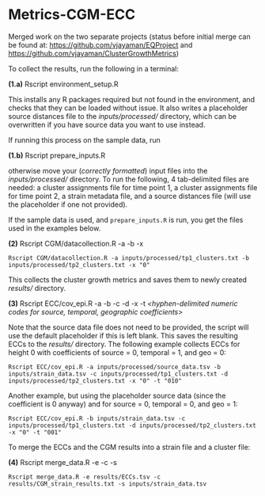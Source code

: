 Metrics-CGM-ECC
================

Merged work on the two separate projects (status before initial merge
can be found at: <https://github.com/vjayaman/EQProject> and
<https://github.com/vjayaman/ClusterGrowthMetrics>)

To collect the results, run the following in a terminal:

**(1.a)** Rscript environment\_setup.R

This installs any R packages required but not found in the environment,
and checks that they can be loaded without issue. It also writes a
placeholder source distances file to the *inputs/processed/* directory,
which can be overwritten if you have source data you want to use
instead.

If running this process on the sample data, run

**(1.b)** Rscript prepare\_inputs.R

otherwise move your (*correctly formatted*) input files into the
*inputs/processed/* directory. To run the following, 4 tab-delimited
files are needed: a cluster assignments file for time point 1, a cluster
assignments file for time point 2, a strain metadata file, and a source
distances file (will use the placeholder if one not provided).

If the sample data is used, and `prepare_inputs.R` is run, you get the
files used in the examples below.

**(2)** Rscript CGM/datacollection.R -a *<tp1 cluster assignments>* -b
*<tp2 cluster assignments>* -x *<comma-delimited string of heights>*

`Rscript CGM/datacollection.R -a inputs/processed/tp1_clusters.txt -b
inputs/processed/tp2_clusters.txt -x "0"`

This collects the cluster growth metrics and saves them to newly created
*results/* directory.

**(3)** Rscript ECC/cov\_epi.R -a *<source data>* -b *<strain data>* -c
*<TP1 cluster assignments>* -d *<TP2 cluster assignments>* -x
*<comma-delimited string of heights>* -t *\<hyphen-delimited numeric
codes for source, temporal, geographic coefficients\>*

Note that the source data file does not need to be provided, the script
will use the default placeholder if this is left blank. This saves the
resulting ECCs to the *results/* directory. The following example
collects ECCs for height 0 with coefficients of source = 0, temporal =
1, and geo = 0:

`Rscript ECC/cov_epi.R -a inputs/processed/source_data.tsv -b
inputs/strain_data.tsv -c inputs/processed/tp1_clusters.txt -d
inputs/processed/tp2_clusters.txt -x "0" -t "010"`

Another example, but using the placeholder source data (since the
coefficient is 0 anyway) and for source = 0, temporal = 0, and geo = 1:

`Rscript ECC/cov_epi.R -b inputs/strain_data.tsv -c
inputs/processed/tp1_clusters.txt -d inputs/processed/tp2_clusters.txt
-x "0" -t "001"`

To merge the ECCs and the CGM results into a strain file and a cluster
file:

**(4)** Rscript merge\_data.R -e *<ECC results>* -c *<CGM results>* -s
*<Strain metadata>*

`Rscript merge_data.R -e results/ECCs.tsv -c
results/CGM_strain_results.txt -s inputs/strain_data.tsv`
